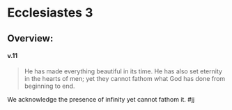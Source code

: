 # Ecclesiastes 3

## Overview:


#### v.11
>He has made everything beautiful in its time. He has also set eternity in the hearts of men; yet they cannot fathom what God has done from beginning to end.

We acknowledge the presence of infinity yet cannot fathom it.
#jj 

